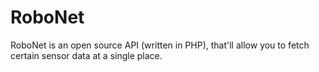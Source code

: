 # RoboNet

RoboNet is an open source API (written in PHP), that'll allow you to fetch certain sensor data at a single place.
